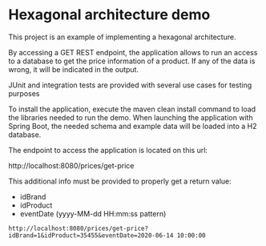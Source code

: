 # Hexagonal architecture demo

This project is an example of implementing a hexagonal architecture.

By accessing a GET REST endpoint, the application allows to run an access to a database to get the price information of a product.
If any of the data is wrong, it will be indicated in the output.

JUnit and integration tests are provided with several use cases for testing purposes

To install the application, execute the maven clean install command to load the libraries needed to run the demo.
When launching the application with Spring Boot, the needed schema and example data will be loaded into a H2 database.

The endpoint to access the application is located on this url:

http://localhost:8080/prices/get-price

This additional info must be provided to properly get a return value:
* idBrand
* idProduct
* eventDate (yyyy-MM-dd HH:mm:ss pattern)

```Example
http://localhost:8080/prices/get-price?idBrand=1&idProduct=35455&eventDate=2020-06-14 10:00:00
```
